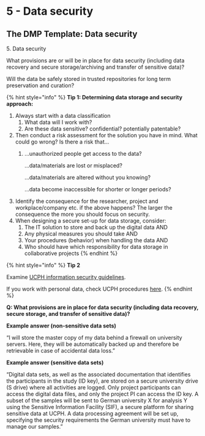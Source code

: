 # 5 - Data security

## The DMP Template: Data security

5\. Data security

What provisions are or will be in place for data security (including data recovery and secure storage/archiving and transfer of sensitive data)?

Will the data be safely stored in trusted repositories for long term preservation and curation?

{% hint style="info" %}
**Tip 1: Determining data storage and security approach:**

1. Always start with a data classification
   1. What data will I work with?
   2. Are these data sensitive? confidential? potentially patentable?
2. Then conduct a risk assessment for the solution you have in mind.  What could go wrong? Is there a risk that...
   1.  ...unauthorized people get access to the data?

       ...data/materials are lost or misplaced?

       ...data/materials are altered without you knowing?

       ...data become inaccessible for shorter or longer periods?
3. Identify the consequence for the researcher, project and workplace/company etc. if the above happens? The larger the consequence the more you should focus on security.
4. When designing a secure set-up for data storage, consider:
   1. The IT solution to store and back up the digital data AND
   2. Any physical measures you should take AND
   3. Your procedures (behavior) when handling the data AND
   4. Who should have which responsibility for data storage in collaborative projects
{% endhint %}

{% hint style="info" %}
**Tip 2**

Examine [UCPH ](https://kunet.ku.dk/employee-guide/Pages/Safety-and-Emergency-Preparedness/Information-Security.aspx)[information ](https://kunet.ku.dk/employee-guide/Pages/Safety-and-Emergency-Preparedness/Information-Security.aspx)[security](https://kunet.ku.dk/employee-guide/Pages/Safety-and-Emergency-Preparedness/Information-Security.aspx)[ ](https://kunet.ku.dk/employee-guide/Pages/Safety-and-Emergency-Preparedness/Information-Security.aspx)[guidelines](https://kunet.ku.dk/employee-guide/Pages/Safety-and-Emergency-Preparedness/Information-Security.aspx).

If you work with personal data, check UCPH procedures [here](https://kunet.ku.dk/work-areas/research/data/personal-data/Pages/default.aspx).
{% endhint %}

**Q: What provisions are in place for data security (including data recovery, secure storage, and transfer of sensitive data)?**

**Example answer (non-sensitive data sets)**

“I will store the master copy of my data behind a firewall on university servers. Here, they will be automatically backed up and therefore be retrievable in case of accidental data loss.”

**Example answer (sensitive data sets)**

“Digital data sets, as well as the associated documentation that identifies the participants in the study (ID key), are stored on a secure university drive (S drive) where all activities are logged. Only project participants can access the digital data files, and only the project PI can access the ID key. A subset of the samples will be sent to German university X for analysis Y using the Sensitive Information Facility (SIF), a secure platform for sharing sensitive data at UCPH. A data processing agreement will be set up, specifying the security requirements the German university must have to manage our samples.”
